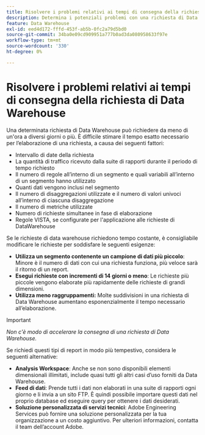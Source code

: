 ```yaml
---
title: Risolvere i problemi relativi ai tempi di consegna della richiesta di Data Warehouse
description: Determina i potenziali problemi con una richiesta di Data Warehouse che può prolungare i tempi di consegna.
feature: Data Warehouse
exl-id: eed4d172-fffd-453f-ab5b-0fc2a79d5bd0
source-git-commit: 34ba0e09cd909951a777b0ad3da080958633f97e
workflow-type: tm+mt
source-wordcount: '330'
ht-degree: 0%

---
```


# Risolvere i problemi relativi ai tempi di consegna della richiesta di Data Warehouse

Una determinata richiesta di Data Warehouse può richiedere da meno di un&#39;ora a diversi giorni o più. È difficile stimare il tempo esatto necessario per l’elaborazione di una richiesta, a causa dei seguenti fattori:

* Intervallo di date della richiesta
* La quantità di traffico ricevuto dalla suite di rapporti durante il periodo di tempo richiesto
* Il numero di regole all’interno di un segmento e quali variabili all’interno di un segmento hanno utilizzato
* Quanti dati vengono inclusi nel segmento
* Il numero di disaggregazioni utilizzate e il numero di valori univoci all’interno di ciascuna disaggregazione
* Il numero di metriche utilizzate
* Numero di richieste simultanee in fase di elaborazione
* Regole VISTA, se configurate per l&#39;applicazione alle richieste di DataWarehouse

Se le richieste di data warehouse richiedono tempo costante, è consigliabile modificare le richieste per soddisfare le seguenti esigenze:

* **Utilizza un segmento contenente un campione di dati più piccolo**: Minore è il numero di dati con cui una richiesta funziona, più veloce sarà il ritorno di un report.
* **Esegui richieste con incrementi di 14 giorni o meno**: Le richieste più piccole vengono elaborate più rapidamente delle richieste di grandi dimensioni.
* **Utilizza meno raggruppamenti:** Molte suddivisioni in una richiesta di Data Warehouse aumentano esponenzialmente il tempo necessario all’elaborazione.

>[!IMPORTANT]
>
> *Non c&#39;è modo di accelerare la consegna di una richiesta di Data Warehouse.*

Se richiedi questi tipi di report in modo più tempestivo, considera le seguenti alternative:

* **Analysis Workspace**: Anche se non sono disponibili elementi dimensionali illimitati, include quasi tutti gli altri casi d’uso forniti da Data Warehouse.
* **Feed di dati**: Prende tutti i dati non elaborati in una suite di rapporti ogni giorno e li invia a un sito FTP. È quindi possibile importare questi dati nel proprio database ed eseguire query per ottenere i dati desiderati.
* **Soluzione personalizzata di servizi tecnici**: Adobe Engineering Services può fornire una soluzione personalizzata per la tua organizzazione a un costo aggiuntivo. Per ulteriori informazioni, contatta il team dell’account Adobe.
